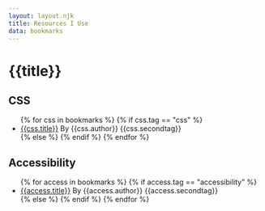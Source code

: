 ```yaml
---
layout: layout.njk
title: Resources I Use
data: bookmarks
---
```

<h1 class="text-3xl font-bold text-gray-700 uppercase">{{title}}</h1>

<article class="my-6">
<h2 class="text-2xl font-bold text-yellow-800"> CSS</h2>
<ul>
{% for css in bookmarks %}
{% if css.tag == "css" %}
<li class="p-3 bg-gray-50"><a href="{{css.url}}" aria-label="{{css.aria}}">{{css.title}}</a><span class="text-sm pl-8"> By {{css.author}}</span> <span class="float-none md:float-right  text-xs p-1 bg-yellow-400" aria-label="{{css.title}} is also in the category of {{css.secondtag}}">{{css.secondtag}}</li>
{% else %}
{% endif %}
{% endfor %}
</ul> 
</article> 

<article class="my-6">
<h2 class="text-2xl font-bold text-yellow-800"> Accessibility</h2>
<ul>
{% for access in bookmarks %}
{% if access.tag == "accessibility" %}
<li class="bg-gray-50 p-3"><a href="{{access.url}}" aria-label="{{access.aria}}">{{access.title}}</a><span class="text-sm pl-8"> By {{access.author}}</span> <span class="float-none md:float-right text-xs p-1 bg-yellow-400" aria-label="{{access.title}} is also in the category of {{access.secondtag}}">{{access.secondtag}}</span></li> 
{% else %}
{% endif %}
{% endfor %}
</ul>
</article>